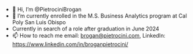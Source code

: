 - 👋 Hi, I’m @PietrociniBrogan
- 🌱 I’m currently enrolled in the M.S. Business Analytics program at Cal Poly San Luis Obispo
-  Currently in search of a role after graduation in June 2024
- 📫 How to reach me email: brogan@pietrocini.com, LinkedIn: https://www.linkedin.com/in/broganpietrocini/

<!---
PietrociniBrogan/PietrociniBrogan is a ✨ special ✨ repository because its `README.md` (this file) appears on your GitHub profile.
You can click the Preview link to take a look at your changes.
--->
